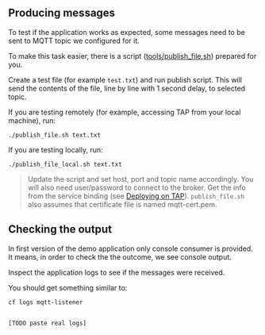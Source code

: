  
## Producing messages
To test if the application works as expected, some messages need to be sent to MQTT topic we configured for it.

To make this task easier, there is a script ([tools/publish_file.sh](../tools/publish_file.sh)) prepared for you. 

Create a test file (for example `test.txt`) and run publish script.
This will send the contents of the file, line by line with 1 second delay, to selected topic.


If you are testing remotely (for example, accessing TAP from your local machine), run:
```
./publish_file.sh text.txt
```

If you are testing locally, run:
```
./publish_file_local.sh text.txt
```

> Update the script and set host, port and topic name accordingly. You will also need user/password to connect to the broker. Get the info from the service binding (see [Deploying on TAP](Deploying-on-TAP.md#optional-verifying-mosquitto-service-metadata)). `publish_file.sh` also assumes that certificate file is named mqtt-cert.pem.


## Checking the output
In first version of the demo application only console consumer is provided. It means, in order to check the the outcome, we see console output.

Inspect the application logs to see if the messages were received.

You should get something similar to:

```
cf logs mqtt-listener 


[TODO paste real logs]
```

